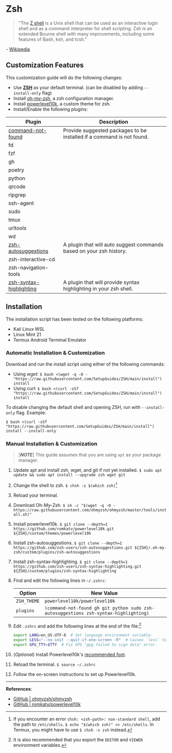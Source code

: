 # Zsh

> "The [Z shell](https://www.zsh.org/) is a Unix shell that can be used as an interactive login shell and as a command interpreter for shell scripting. Zsh is an extended Bourne shell with many improvements, including some features of Bash, ksh, and tcsh."

\- [Wikipedia](https://en.wikipedia.org/wiki/Z_shell)

## Customization Features

This customization guide will do the following changes:

- Use **[ZSH](https://www.zsh.org/)** as your default terminal. (can be disabled by adding `--install-only` flag)
- Install [oh-my-zsh](https://ohmyz.sh/), a zsh configuration manager.
- Install [powerlevel10k](https://github.com/romkatv/powerlevel10k), a custom theme for zsh.
- Install/Enable the following plugins:

| Plugin                                                                                        | Description                                                           |
| --------------------------------------------------------------------------------------------- | --------------------------------------------------------------------- |
| [command-not-found](https://github.com/ohmyzsh/ohmyzsh/tree/master/plugins/command-not-found) | Provide suggested packages to be installed if a command is not found. |
| fd                                                                                            |                                                                       |
| fzf                                                                                           |                                                                       |
| gh                                                                                            |                                                                       |
| poetry                                                                                        |                                                                       |
| python                                                                                        |                                                                       |
| qrcode                                                                                        |                                                                       |
| ripgrep                                                                                       |                                                                       |
| ssh-agent                                                                                     |                                                                       |
| sudo                                                                                          |                                                                       |
| tmux                                                                                          |                                                                       |
| urltools                                                                                      |                                                                       |
| wd                                                                                            |                                                                       |
| [zsh-autosuggestions](https://github.com/zsh-users/zsh-autosuggestions)                       | A plugin that will auto suggest commands based on your zsh history.   |
| zsh-interactive-cd                                                                            |                                                                       |
| zsh-navigation-tools                                                                          |                                                                       |
| [zsh-syntax-highlighting](https://github.com/zsh-users/zsh-syntax-highlighting)               | A plugin that will provide syntax highlighting in your zsh shell.     |

## Installation

The installation script has been tested on the following platforms:

- Kali Linux WSL
- Linux Mint 21
- Termux Android Terminal Emulator

### Automatic Installation & Customization

Download and run the install script using either of the following commands:

- Using _wget_: `$ bash <(wget -q -O - "https://raw.githubusercontent.com/SetupGuides/ZSH/main/install") install`
- Using _curl_: `$ bash <(curl -sSf "https://raw.githubusercontent.com/SetupGuides/ZSH/main/install") install`

To disable changing the default shell and opening ZSH, run with `--install-only` flag. Example:

`$ bash <(curl -sSf "https://raw.githubusercontent.com/SetupGuides/ZSH/main/install") install --install-only`

### Manual Installation & Customization

> [***NOTE***] This guide assumes that you are using `apt` as your package manager.

1. Update apt and install zsh, wget, and git if not yet installed. `$ sudo apt update && sudo apt install --upgrade zsh wget git`
2. Change the shell to zsh. `$ chsh -s $(which zsh)`[^1]
3. Reload your terminal.
4. Download Oh-My-Zsh. `$ sh -c "$(wget -q -O - https://raw.githubusercontent.com/ohmyzsh/ohmyzsh/master/tools/install.sh)"`
5. Install powerlevel10k. `$ git clone --depth=1 https://github.com/romkatv/powerlevel10k.git ${ZSH}/custom/themes/powerlevel10k`
6. Install zsh-autosuggestions. `$ git clone --depth=1 https://github.com/zsh-users/zsh-autosuggestions.git ${ZSH}/.oh-my-zsh/custom/plugins/zsh-autosuggestions`
7. Install zsh-syntax-highlighting. `$ git clone --depth=1 https://github.com/zsh-users/zsh-syntax-highlighting.git ${ZSH}/custom/plugins/zsh-syntax-highlighting`
8. Find and edit the following lines in `~/.zshrc`:

   | Option      | New Value                                                                            |
   | ----------- | ------------------------------------------------------------------------------------ |
   | `ZSH_THEME` | `powerlevel10k/powerlevel10k`                                                        |
   | `plugins`   | `(command-not-found gh git python sudo zsh-autosuggestions zsh-syntax-highlighting)` |

9. Edit `.zshrc` and add the following lines at the end of the file:[^2]
   ```zsh
   export LANG=en_US.UTF-8  # Set language environment variable.
   export LESS="--no-init --quit-if-one-screen -R"  # Causes `less` to just write to stdout if the text can be viewed without scrolling.
   export GPG_TTY=$TTY  # Fix GPG "gpg failed to sign data" error.
   ```
10. (_Optional_) Install Powerlevel10k's [recommended font](https://github.com/romkatv/powerlevel10k#meslo-nerd-font-patched-for-powerlevel10k).
11. Reload the terminal. `$ source ~/.zshrc`
12. Follow the on-screen instructions to set up Powerlevel10k.

[^1]: If you encounter an error `chsh: <zsh-path>: non-standard shell`, add the path to `/etc/shells`. `$ echo "$(which zsh)" >> /etc/shells`. In Termux, you might have to use `$ chsh -s zsh` instead.
[^2]: It is also recommended that you export the `EDITOR` and `VIEWER` environment variables.

---

**References**:

- [GitHub | ohmyzsh/ohmyzsh](https://github.com/ohmyzsh/ohmyzsh)
- [GitHub | romkatv/powerlevel10k](https://github.com/romkatv/powerlevel10k)
